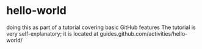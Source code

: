 # hello-world
doing this as part of a tutorial covering basic GitHub features
The tutorial is very self-explanatory; it is located at guides.github.com/activities/hello-world/
